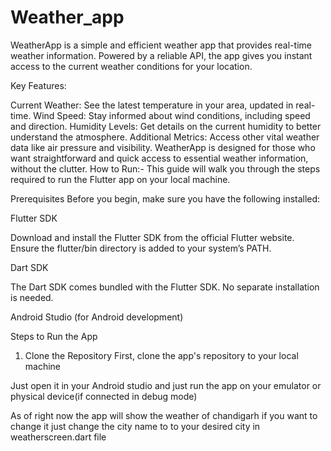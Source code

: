 # Weather_app
WeatherApp is a simple and efficient weather app that provides real-time weather information. Powered by a reliable API, the app gives you instant access to the current weather conditions for your location.

Key Features:

Current Weather: See the latest temperature in your area, updated in real-time.
Wind Speed: Stay informed about wind conditions, including speed and direction.
Humidity Levels: Get details on the current humidity to better understand the atmosphere.
Additional Metrics: Access other vital weather data like air pressure and visibility.
WeatherApp is designed for those who want straightforward and quick access to essential weather information, without the clutter.
How to Run:-
This guide will walk you through the steps required to run the Flutter app on your local machine.

Prerequisites
Before you begin, make sure you have the following installed:

Flutter SDK

Download and install the Flutter SDK from the official Flutter website.
Ensure the flutter/bin directory is added to your system’s PATH.


Dart SDK

The Dart SDK comes bundled with the Flutter SDK. No separate installation is needed.



Android Studio (for Android development)


Steps to Run the App

1. Clone the Repository
First, clone the app's repository to your local machine


Just open it in your Android studio and just run the app on your emulator or physical device(if connected in debug mode)


As of right now the app will show the weather of chandigarh if you want to change it just change the city name to to your desired city in weatherscreen.dart file

